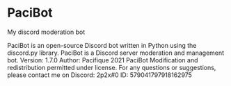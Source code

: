 # PaciBot
My discord moderation bot

PaciBot is an open-source Discord bot written in Python using the discord.py library.
PaciBot is a Discord server moderation and management bot.
Version: 1.7.0
Author: Pacifique
2021 PaciBot
Modification and redistribution permitted under license.
For any questions or suggestions, please contact me on Discord: 2p2x#0 ID: 579041797918162975
